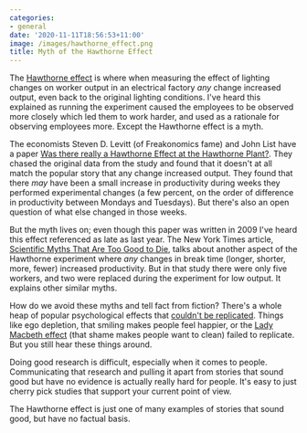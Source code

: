 ```yaml
---
categories:
- general
date: '2020-11-11T18:56:53+11:00'
image: /images/hawthorne_effect.png
title: Myth of the Hawthorne Effect
---
```


The [Hawthorne effect](https://en.wikipedia.org/wiki/Hawthorne_effect) is where when measuring the effect of lighting changes on worker output in an electrical factory *any* change increased output, even back to the original lighting conditions.
I've heard this explained as running the experiment caused the employees to be observed more closely which led them to work harder, and used as a rationale for observing employees more.
Except the Hawthorne effect is a myth.

The economists Steven D. Levitt (of Freakonomics fame) and John List have a paper [Was there really a Hawthorne Effect at the Hawthorne Plant?](https://www.nber.org/system/files/working_papers/w15016/w15016.pdf).
They chased the original data from the study and found that it doesn't at all match the popular story that any change increased output.
They found that there *may* have been a small increase in productivity during weeks they performed experimental changes (a few percent, on the order of difference in productivity between Mondays and Tuesdays).
But there's also an open question of what else changed in those weeks.

But the myth lives on; even though this paper was written in 2009 I've heard this effect referenced as late as last year.
The New York Times article, [Scientific Myths That Are Too Good to Die](https://www.nytimes.com/1998/12/06/weekinreview/scientific-myths-that-are-too-good-to-die.html), talks about another aspect of the Hawthorne experiment where *any* changes in break time (longer, shorter, more, fewer) increased productivity.
But in that study there were only five workers, and two were replaced during the experiment for low output.
It explains other similar myths.

How do we avoid these myths and tell fact from fiction?
There's a whole heap of popular psychological effects that [couldn't be replicated](https://www.theatlantic.com/science/archive/2018/11/psychologys-replication-crisis-real/576223/).
Things like ego depletion, that smiling makes people feel happier, or the [Lady Macbeth effect](https://en.wikipedia.org/wiki/Lady_Macbeth_effect) (that shame makes people want to clean) failed to replicate.
But you still hear these things around.

Doing good research is difficult, especially when it comes to people.
Communicating that research and pulling it apart from stories that sound good but have no evidence is actually really hard for people.
It's easy to just cherry pick studies that support your current point of view.

The Hawthorne effect is just one of many examples of stories that sound good, but have no factual basis.